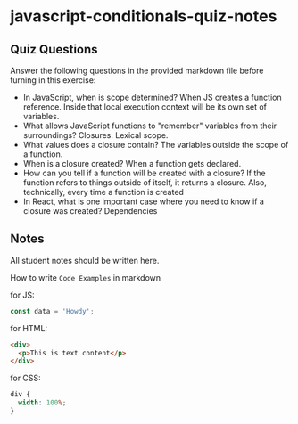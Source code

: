 # javascript-conditionals-quiz-notes

## Quiz Questions

Answer the following questions in the provided markdown file before turning in this exercise:

- In JavaScript, when is scope determined?
  When JS creates a function reference.
  Inside that local execution context will be its own set of variables.
- What allows JavaScript functions to "remember" variables from their surroundings?
  Closures.
  Lexical scope.
- What values does a closure contain?
  The variables outside the scope of a function.
- When is a closure created?
  When a function gets declared.
- How can you tell if a function will be created with a closure?
  If the function refers to things outside of itself, it returns a closure.
  Also, technically, every time a function is created
- In React, what is one important case where you need to know if a closure was created?
  Dependencies

## Notes

All student notes should be written here.

How to write `Code Examples` in markdown

for JS:

```javascript
const data = 'Howdy';
```

for HTML:

```html
<div>
  <p>This is text content</p>
</div>
```

for CSS:

```css
div {
  width: 100%;
}
```
